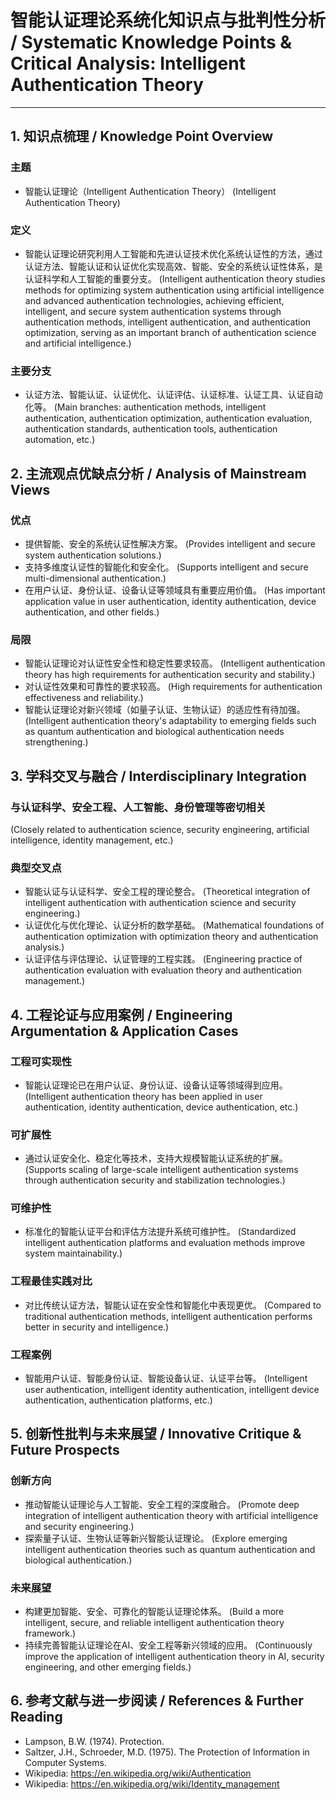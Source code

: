 # 智能认证理论系统化知识点与批判性分析 / Systematic Knowledge Points & Critical Analysis: Intelligent Authentication Theory

---

## 1. 知识点梳理 / Knowledge Point Overview

### 主题

- 智能认证理论（Intelligent Authentication Theory）
  (Intelligent Authentication Theory)

### 定义

- 智能认证理论研究利用人工智能和先进认证技术优化系统认证性的方法，通过认证方法、智能认证和认证优化实现高效、智能、安全的系统认证性体系，是认证科学和人工智能的重要分支。
  (Intelligent authentication theory studies methods for optimizing system authentication using artificial intelligence and advanced authentication technologies, achieving efficient, intelligent, and secure system authentication systems through authentication methods, intelligent authentication, and authentication optimization, serving as an important branch of authentication science and artificial intelligence.)

### 主要分支

- 认证方法、智能认证、认证优化、认证评估、认证标准、认证工具、认证自动化等。
  (Main branches: authentication methods, intelligent authentication, authentication optimization, authentication evaluation, authentication standards, authentication tools, authentication automation, etc.)

## 2. 主流观点优缺点分析 / Analysis of Mainstream Views

### 优点

- 提供智能、安全的系统认证性解决方案。
  (Provides intelligent and secure system authentication solutions.)
- 支持多维度认证性的智能化和安全化。
  (Supports intelligent and secure multi-dimensional authentication.)
- 在用户认证、身份认证、设备认证等领域具有重要应用价值。
  (Has important application value in user authentication, identity authentication, device authentication, and other fields.)

### 局限

- 智能认证理论对认证性安全性和稳定性要求较高。
  (Intelligent authentication theory has high requirements for authentication security and stability.)
- 对认证性效果和可靠性的要求较高。
  (High requirements for authentication effectiveness and reliability.)
- 智能认证理论对新兴领域（如量子认证、生物认证）的适应性有待加强。
  (Intelligent authentication theory's adaptability to emerging fields such as quantum authentication and biological authentication needs strengthening.)

## 3. 学科交叉与融合 / Interdisciplinary Integration

### 与认证科学、安全工程、人工智能、身份管理等密切相关

  (Closely related to authentication science, security engineering, artificial intelligence, identity management, etc.)

### 典型交叉点

- 智能认证与认证科学、安全工程的理论整合。
  (Theoretical integration of intelligent authentication with authentication science and security engineering.)
- 认证优化与优化理论、认证分析的数学基础。
  (Mathematical foundations of authentication optimization with optimization theory and authentication analysis.)
- 认证评估与评估理论、认证管理的工程实践。
  (Engineering practice of authentication evaluation with evaluation theory and authentication management.)

## 4. 工程论证与应用案例 / Engineering Argumentation & Application Cases

### 工程可实现性

- 智能认证理论已在用户认证、身份认证、设备认证等领域得到应用。
  (Intelligent authentication theory has been applied in user authentication, identity authentication, device authentication, etc.)

### 可扩展性

- 通过认证安全化、稳定化等技术，支持大规模智能认证系统的扩展。
  (Supports scaling of large-scale intelligent authentication systems through authentication security and stabilization technologies.)

### 可维护性

- 标准化的智能认证平台和评估方法提升系统可维护性。
  (Standardized intelligent authentication platforms and evaluation methods improve system maintainability.)

### 工程最佳实践对比

- 对比传统认证方法，智能认证在安全性和智能化中表现更优。
  (Compared to traditional authentication methods, intelligent authentication performs better in security and intelligence.)

### 工程案例

- 智能用户认证、智能身份认证、智能设备认证、认证平台等。
  (Intelligent user authentication, intelligent identity authentication, intelligent device authentication, authentication platforms, etc.)

## 5. 创新性批判与未来展望 / Innovative Critique & Future Prospects

### 创新方向

- 推动智能认证理论与人工智能、安全工程的深度融合。
  (Promote deep integration of intelligent authentication theory with artificial intelligence and security engineering.)
- 探索量子认证、生物认证等新兴智能认证理论。
  (Explore emerging intelligent authentication theories such as quantum authentication and biological authentication.)

### 未来展望

- 构建更加智能、安全、可靠化的智能认证理论体系。
  (Build a more intelligent, secure, and reliable intelligent authentication theory framework.)
- 持续完善智能认证理论在AI、安全工程等新兴领域的应用。
  (Continuously improve the application of intelligent authentication theory in AI, security engineering, and other emerging fields.)

## 6. 参考文献与进一步阅读 / References & Further Reading

- Lampson, B.W. (1974). Protection.
- Saltzer, J.H., Schroeder, M.D. (1975). The Protection of Information in Computer Systems.
- Wikipedia: <https://en.wikipedia.org/wiki/Authentication>
- Wikipedia: <https://en.wikipedia.org/wiki/Identity_management>
